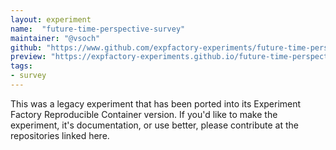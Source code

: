 ```yaml
---
layout: experiment
name:  "future-time-perspective-survey"
maintainer: "@vsoch"
github: "https://www.github.com/expfactory-experiments/future-time-perspective-survey"
preview: "https://expfactory-experiments.github.io/future-time-perspective-survey"
tags:
- survey
---
```


This was a legacy experiment that has been ported into its Experiment Factory Reproducible Container version. If you'd like to make the experiment, it's documentation, or use better, please contribute at the repositories linked here.
